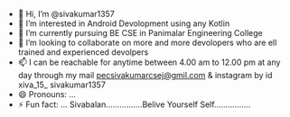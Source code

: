 - 👋 Hi, I’m @sivakumar1357
- 👀 I’m interested in  Android Devolopment using any Kotlin
- 🌱 I’m currently pursuing BE CSE in Panimalar Engineering College
- 💞️ I’m looking to collaborate on more and more devolopers who are ell trained and experienced devolpers
- 📫 I can be reachable for anytime between 4.00 am to 12.00 pm at any day through my mail pecsivakumarcsej@gmil.com & instagram by id xiva_15_   sivakumar1357
- 😄 Pronouns: ...
- ⚡ Fun fact: ...  Sivabalan................Belive Yourself Self................

<!---
Sivakumar1357/Sivakumar1357 is a ✨ special ✨ repository because its `README.md` (this file) appears on your GitHub profile.
You can click the Preview link to take a look at your changes.
--->
